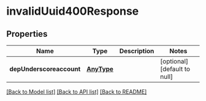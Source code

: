 # invalidUuid400Response

## Properties
Name | Type | Description | Notes
------------ | ------------- | ------------- | -------------
**depUnderscoreaccount** | [**AnyType**](.md) |  | [optional] [default to null]

[[Back to Model list]](../README.md#documentation-for-models) [[Back to API list]](../README.md#documentation-for-api-endpoints) [[Back to README]](../README.md)


